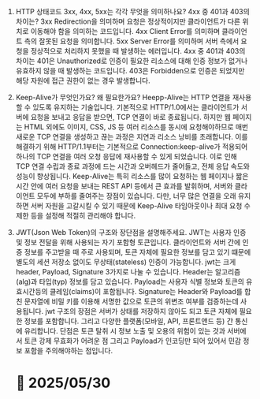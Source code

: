 1. HTTP 상태코드 3xx, 4xx, 5xx는 각각 무엇을 의미하나요? 4xx 중 401과 403의 차이는?
   3xx
   Redirection을 의미하며 요청은 정상적이지만 클라이언트가 다른 위치로 이동해야 함을 의미하는 코드입니다.
   4xx
   Client Error를 의미하며 클라이언트 측의 잘못된 요청을 의미합니다.
   5xx
   Server Error를 의미하며 서버 측에서 요청을 정상적으로 처리하지 못했을 때 발생하는 에러입니다.
   4xx 중 401과 403의 차이는 401은 Unauthorized로 인증이 필요한 리소스에 대해 인증 정보가 없거나 유효하지 않을 때 발생하는 코드입니다. 403은 Forbidden으로 인증은 되었지만 해당 자원에 접근 권한이 없는 경우 발생합니다.

2. Keep-Alive가 무엇인가요? 왜 필요한가요?
   Heepp-Alive는 HTTP 연결을 재사용할 수 있도록 유지하는 기술입니다. 기본적으로 HTTP/1.0에서는 클라이언트가 서버에 요청을 보내고 응답을 받으면, TCP 연결이 바로 종료됩니다. 하지만 웹 페이지는 HTML 외에도 이미지, CSS, JS 등 여러 리소스를 동시에 요청해야하므로 매번 새로운 TCP 연결을 생성하고 끊는 과정은 지연과 리소스 낭비를 초래합니다. 이를 해결하기 위해 HTTP/1.1부터는 기본적으로 Connection:keep-alive가 적용되어 하나의 TCP 연결을 여러 오청 응답에 재사용할 수 있게 되었습니다. 이로 인해 TCP 연결 수립과 종료 과정에 드는 시간과 오버헤드가 줄어들고, 전체 응답 속도와 성능이 향상됩니다.
   Keep-Alive는 특히 리소스를 많이 요청하는 웹 페이지나 짧은 시간 안에 여러 요청을 보내는 REST API 등에서 큰 효과를 발휘하며, 서버와 클라이언트 모두에 부하를 줄여주는 장점이 있습니다. 다만, 너무 많은 연결을 오래 유지하면 서버 자원을 고갈시킬 수 있기 때문에 Keep-Alive 타임아웃이나 최대 요청 수 제한 등을 설정해 적절히 관리해야 합니다.

3. JWT(Json Web Token)의 구조와 장단점을 설명해주세요.
   JWT는 사용자 인증 및 정보 전달을 위해 사용되는 자기 포함형 토큰입니다. 클라이언트와 서버 간에 인증 정보를 주고받을 때 주로 사용되며, 토큰 자체에 필요한 정보를 담고 있기 떄문에 별도의 세션 저장소 없이도 무상태(stateless) 인증이 가능합니다.
   jwt는 크게 header, Payload, Signature 3가지로 나눌 수 있습니다. Header는 알고리즘(alg)과 타입(typ) 정보를 담고 있습니다. Payload는 사용자 식별 정보와 토큰의 유효시간등의 클레임(claims)이 포함됩니다. Signature는 Header와 Payload를 합친 문자열에 비밀 키를 이용해 서명한 값으로 토큰의 위변조 여부를 검증하는데 사용됩니다.
   jwt 구조의 장점은 서버가 상태를 저장하지 않아도 되고 토큰 자체에 필요한 정보를 포함합니다. 그리고 다양한 플랫폼(모바일, API, 프론트앤드 등) 간 통신에 유리합니다.
   단점은 토큰 탈취 시 정보 노출 및 오용의 위험이 있는 것과 서버에서 토큰 강제 무효화가 어려운 점 그리고 Payload가 인코딩만 되어 있어서 민감 정보 포함을 주의해야하는 점입니다.

   # 📅 2025/05/30

